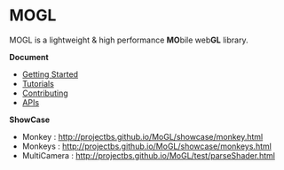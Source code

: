 MOGL
=======
MOGL is a lightweight & high performance **MO**bile web**GL** library.

**Document**

* [Getting Started](GETTING-STARTED.md)
* [Tutorials](tutorial)
* [Contributing](CONTRIBUTING.md)
* [APIs](doc)

**ShowCase**
* Monkey : http://projectbs.github.io/MoGL/showcase/monkey.html
* Monkeys : http://projectbs.github.io/MoGL/showcase/monkeys.html
* MultiCamera : http://projectbs.github.io/MoGL/test/parseShader.html
